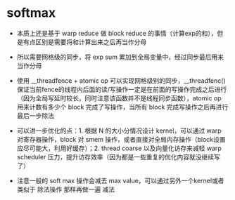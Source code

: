 # softmax

* 本质上还是基于 warp reduce 做 block reduce 的事情（计算exp的和），但是有点区别是需要将和计算出来之后再当作分母

* 所以需要网格级的同步，将 exp sum 累加到全局变量中，经过同步最后用来当作分母

* 使用 __threadfence + atomic op 可以实现网格级别的同步，__threadfenc() 保证当前fence的线程内后面的读/写操作一定是在前面的写操作完成之后进行（因为全局写延时较长，同时注意该函数并不是线程同步函数），atomic op 用来计数有多少个 block 完成了写操作，当所有 block 完成写操作之后再进行最后一步除法

* 可以进一步优化的点：1. 根据 N 的大小分情况设计 kernel，可以通过 warp 对寄存器操作，block 对 smem 操作，或者直接对全局内存操作（block设置应尽可能大，利用好缓存）；2. thread coarse 以及向量化访存来减轻 warp scheduler 压力，提升访存效率（因为都是一些重复的优化内容就没继续写了）

* 注意一般的 soft max 操作会减去 max value，可以通过另外一个kernel或者类似于 除法操作 那样再做一遍 减法